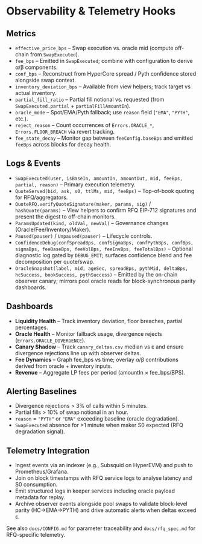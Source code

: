# Observability & Telemetry Hooks

## Metrics
- `effective_price_bps` – Swap execution vs. oracle mid (compute off-chain from `SwapExecuted`).
- `fee_bps` – Emitted in `SwapExecuted`; combine with configuration to derive α/β components.
- `conf_bps` – Reconstruct from HyperCore spread / Pyth confidence stored alongside swap context.
- `inventory_deviation_bps` – Available from view helpers; track target vs actual inventory.
- `partial_fill_ratio` – Partial fill notional vs. requested (from `SwapExecuted.partial` + `partialFillAmountIn`).
- `oracle_mode` – Spot/EMA/Pyth fallback; use `reason` field (`"EMA"`, `"PYTH"`, etc.).
- `reject_reason` – Count occurrences of `Errors.ORACLE_*`, `Errors.FLOOR_BREACH` via revert tracking.
- `fee_state_decay` – Monitor gap between `feeConfig.baseBps` and emitted `feeBps` across blocks for decay health.

## Logs & Events
- `SwapExecuted(user, isBaseIn, amountIn, amountOut, mid, feeBps, partial, reason)` – Primary execution telemetry.
- `QuoteServed(bid, ask, s0, ttlMs, mid, feeBps)` – Top-of-book quoting for RFQ/aggregators.
- `QuoteRFQ.verifyQuoteSignature(maker, params, sig)` / `hashQuote(params)` – View helpers to confirm RFQ EIP-712 signatures and present the digest to off-chain monitors.
- `ParamsUpdated(kind, oldVal, newVal)` – Governance changes (Oracle/Fee/Inventory/Maker).
- `Paused(pauser)` / `Unpaused(pauser)` – Lifecycle controls.
- `ConfidenceDebug(confSpreadBps, confSigmaBps, confPythBps, confBps, sigmaBps, feeBaseBps, feeVolBps, feeInvBps, feeTotalBps)` – Optional diagnostic log gated by `DEBUG_EMIT`; surfaces confidence blend and fee decomposition per quote/swap.
- `OracleSnapshot(label, mid, ageSec, spreadBps, pythMid, deltaBps, hcSuccess, bookSuccess, pythSuccess)` – Emitted by the on-chain observer canary; mirrors pool oracle reads for block-synchronous parity dashboards.

## Dashboards
- **Liquidity Health** – Track inventory deviation, floor breaches, partial percentages.
- **Oracle Health** – Monitor fallback usage, divergence rejects (`Errors.ORACLE_DIVERGENCE`).
- **Canary Shadow** – Track `canary_deltas.csv` median vs ε and ensure divergence rejections line up with observer deltas.
- **Fee Dynamics** – Graph fee_bps vs time; overlay α/β contributions derived from oracle + inventory inputs.
- **Revenue** – Aggregate LP fees per period (amountIn × fee_bps/BPS).

## Alerting Baselines
- Divergence rejections > 3% of calls within 5 minutes.
- Partial fills > 10% of swap notional in an hour.
- `reason` = `"PYTH"` or `"EMA"` exceeding baseline (oracle degradation).
- `SwapExecuted` absence for >1 minute when maker S0 expected (RFQ degradation signal).

## Telemetry Integration
- Ingest events via an indexer (e.g., Subsquid on HyperEVM) and push to Prometheus/Grafana.
- Join on block timestamps with RFQ service logs to analyse latency and S0 consumption.
- Emit structured logs in keeper services including oracle payload metadata for replay.
- Archive observer events alongside pool swaps to validate block-level parity (HC→EMA→PYTH) and drive automatic alerts when deltas exceed ε.

See also `docs/CONFIG.md` for parameter traceability and `docs/rfq_spec.md` for RFQ-specific telemetry.
